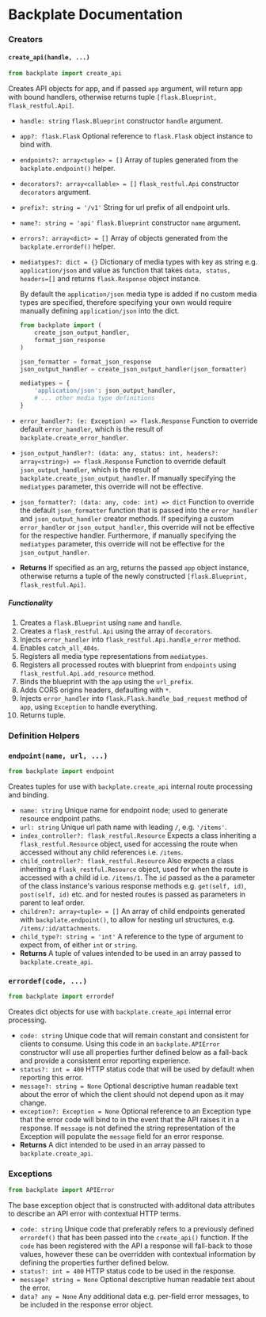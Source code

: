 # Backplate Documentation

### Creators

#### `create_api(handle, ...)`

```python
from backplate import create_api
```

Creates API objects for app, and if passed `app` argument, will return app with bound handlers, otherwise returns tuple `[flask.Blueprint, flask_restful.Api]`.

- `handle: string`
  `flask.Blueprint` constructor `handle` argument.

- `app?: flask.Flask`
  Optional reference to `flask.Flask` object instance to bind with.

- `endpoints?: array<tuple> = []`
  Array of tuples generated from the `backplate.endpoint()` helper.

- `decorators?: array<callable> = []`
  `flask_restful.Api` constructor `decorators` argument.

- `prefix?: string = '/v1'`
  String for url prefix of all endpoint urls.

- `name?: string = 'api'`
  `flask.Blueprint` constructor `name` argument.

- `errors?: array<dict> = []`
  Array of objects generated from the `backplate.errordef()` helper.

- `mediatypes?: dict = {}`
  Dictionary of media types with key as string e.g. `application/json` and value as function that takes `data, status, headers=[]` and returns `flask.Response` object instance.

  By default the `application/json` media type is added if no custom media types are specified, therefore specifying your own would require manually defining `application/json` into the dict.

  ```python
  from backplate import (
      create_json_output_handler,
      format_json_response
  )

  json_formatter = format_json_response
  json_output_handler = create_json_output_handler(json_formatter)

  mediatypes = {
      'application/json': json_output_handler,
      # ... other media type definitions
  }
  ```

- `error_handler?: (e: Exception) => flask.Response`
  Function to override default `error_handler`, which is the result of `backplate.create_error_handler`.

- `json_output_handler?: (data: any, status: int, headers?: array<string>) => flask.Response`
  Function to override default `json_output_handler`, which is the result of `backplate.create_json_output_handler`. If manually specifying the `mediatypes` parameter, this override will not be effective.

- `json_formatter?: (data: any, code: int) => dict`
  Function to override the default `json_formatter` function that is passed into the `error_handler` and `json_output_handler` creator methods.
  If specifying a custom `error_handler` or `json_output_handler`, this override will not be effective for the respective handler. Furthermore, if manually specifying the `mediatypes` parameter, this override will not be effective for the `json_output_handler`.

- **Returns**
  If specified as an arg, returns the passed `app` object instance, otherwise returns a tuple of the newly constructed `[flask.Blueprint, flask_restful.Api]`.



##### Functionality
1. Creates a `flask.Blueprint` using `name` and `handle`.
2. Creates a `flask_restful.Api` using the array of `decorators`.
3. Injects `error_handler` into `flask_restful.Api.handle_error` method.
4. Enables `catch_all_404s`.
5. Registers all media type representations from `mediatypes`.
6. Registers all processed routes with blueprint from `endpoints` using `flask_restful.Api.add_resource` method.
7. Binds the blueprint with the `app` using the `url_prefix`.
8. Adds CORS origins headers, defaulting with `*`.
9. Injects `error_handler` into `flask.Flask.handle_bad_request` method of `app`, using `Exception` to handle everything.
10. Returns tuple.



### Definition Helpers

### `endpoint(name, url, ...)`

```python
from backplate import endpoint
```

Creates tuples for use with `backplate.create_api` internal route processing and binding.

- `name: string`
  Unique name for endpoint node; used to generate resource endpoint paths.
- `url: string`
  Unique url path name with leading `/`, e.g. `'/items'`.
- `index_controller?: flask_restful.Resource`
  Expects a class inheriting a `flask_restful.Resource` object, used for accessing the route when accessed without any child references i.e. `/items`.
- `child_controller?: flask_restful.Resource`
  Also expects a class inheriting a `flask_restful.Resource` object, used for when the route is accessed with a child id i.e. `/items/1`.
  The `id` passed as the a parameter of the class instance's various response methods e.g. `get(self, id)`, `post(self, id)` etc. and for nested routes is passed as parameters in parent to leaf order.
- `children?: array<tuple> = []`
  An array of child endpoints generated with `backplate.endpoint()`, to allow for nesting url structures, e.g. `/items/:id/attachments`.
- `child_type?: string = 'int'`
  A reference to the type of argument to expect from, of either `int` or `string`.
- **Returns**
  A tuple of values intended to be used in an array passed to `backplate.create_api`.



### `errordef(code, ...)`

```python
from backplate import errordef
```

Creates dict objects for use with `backplate.create_api` internal error processing.

- `code: string`
  Unique code that will remain constant and consistent for clients to consume. Using this code in an `backplate.APIError` constructor will use all properties further defined below as a fall-back and provide a consistent error reporting experience.
- `status?: int = 400`
  HTTP status code that will be used by default when reporting this error.
- `message?: string = None`
  Optional descriptive human readable text about the error of which the client should not depend upon as it may change.
- `exception?: Exception = None`
  Optional reference to an Exception type that the error code will bind to in the event that the API raises it in a response. If `message` is not defined the string representation of the Exception will populate the `message` field for an error response.
- **Returns**
  A dict intended to be used in an array passed to `backplate.create_api`.



### Exceptions

```python
from backplate import APIError
```

The base exception object that is constructed with additonal data attributes to describe an API error with contextual HTTP terms.

- `code: string`
  Unique code that preferably refers to a previously defined `errordef()` that has been passed into the `create_api()` function. If the `code` has been registered with the API a response will fall-back to those values, however these can be overridden with contextual information by defining the properties further defined below.
- `status?: int = 400`
  HTTP status code to be used in the response.
- `message? string = None`
  Optional descriptive human readable text about the error.
- `data? any = None`
  Any additional data e.g. per-field error messages, to be included in the response error object.

